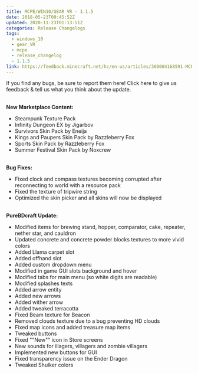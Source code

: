 ```yaml
---
title: MCPE/WIN10/GEAR VR - 1.1.5
date: 2018-05-23T09:45:52Z
updated: 2020-11-23T01:13:51Z
categories: Release Changelogs
tags:
  - windows_10
  - gear_VR
  - mcpe
  - release_changelog
  - 1.1.5
link: https://feedback.minecraft.net/hc/en-us/articles/360004168591-MCPE-WIN10-GEAR-VR-1-1-5
---
```


If you find any bugs, be sure to report them here! Click here to give us feedback & tell us what you think about the update.

\
**New Marketplace Content:**

-   Steampunk Texture Pack
-   Infinity Dungeon EX by Jigarbov
-   Survivors Skin Pack by Eneija
-   Kings and Paupers Skin Pack by Razzleberry Fox
-   Sports Skin Pack by Razzleberry Fox
-   Summer Festival Skin Pack by Noxcrew

\
**Bug Fixes:**

-   Fixed clock and compass textures becoming corrupted after reconnecting to world with a resource pack
-   Fixed the texture of tripwire string
-   Optimized the skin picker and all skins will now be displayed

\
**PureBDcraft Update:**

-   Modified items for brewing stand, hopper, comparator, cake, repeater, nether star, and cauldron
-   Updated concrete and concrete powder blocks textures to more vivid colors
-   Added Llama carpet slot
-   Added offhand slot
-   Added custom dropdown menu
-   Modified in game GUI slots background and hover
-   Modified tabs for main menu (so white digits are readable)
-   Modified splashes texts
-   Added arrow entity
-   Added new arrows
-   Added wither arrow
-   Added tweaked terracotta
-   Fixed Beam texture for Beacon
-   Removed clouds texture due to a bug preventing HD clouds
-   Fixed map icons and added treasure map items
-   Tweaked buttons
-   Fixed \"\"New\"\" icon in Store screens
-   New sounds for illagers, villagers and zombie villagers
-   Implemented new buttons for GUI
-   Fixed transparency issue on the Ender Dragon
-   Tweaked Shulker colors
